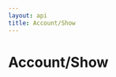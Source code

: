 ```yaml
---
layout: api
title: Account/Show
---
```


# Account/Show

<api-explorer resource="http://api.rusic.dev/account" method="GET" editable="true">
  <api-header name="X-API-Key" required="true" value="abc123" editable-key="false"></api-header>
  <api-header name="Accept" required="true" value="application/vnd.rusic.v1+json" editable-key="false" editable-value="false"></api-header>
</api-explorer>
